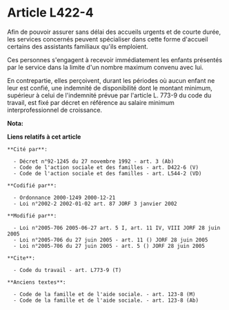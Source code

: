 # Article L422-4

Afin de pouvoir assurer sans délai des accueils urgents et de courte durée, les services concernés peuvent spécialiser dans
cette forme d'accueil certains des assistants familiaux qu'ils emploient.

Ces personnes s'engagent à recevoir immédiatement les enfants présentés par le service dans la limite d'un nombre maximum
convenu avec lui.

En contrepartie, elles perçoivent, durant les périodes où aucun enfant ne leur est confié, une indemnité de disponibilité
dont le montant minimum, supérieur à celui de l'indemnité prévue par l'article L. 773-9 du code du travail, est fixé par
décret en référence au salaire minimum interprofessionnel de croissance.

**Nota:**



**Liens relatifs à cet article**

	**Cité par**:

	  - Décret n°92-1245 du 27 novembre 1992 - art. 3 (Ab)
	  - Code de l'action sociale et des familles - art. D422-6 (V)
	  - Code de l'action sociale et des familles - art. L544-2 (VD)

	**Codifié par**:

	  - Ordonnance 2000-1249 2000-12-21
	  - Loi n°2002-2 2002-01-02 art. 87 JORF 3 janvier 2002

	**Modifié par**:

	  - Loi n°2005-706 2005-06-27 art. 5 I, art. 11 IV, VIII JORF 28 juin 2005
	  - Loi n°2005-706 du 27 juin 2005 - art. 11 () JORF 28 juin 2005
	  - Loi n°2005-706 du 27 juin 2005 - art. 5 () JORF 28 juin 2005

	**Cite**:

	  - Code du travail - art. L773-9 (T)

	**Anciens textes**:

	  - Code de la famille et de l'aide sociale. - art. 123-8 (M)
	  - Code de la famille et de l'aide sociale. - art. 123-8 (Ab)
